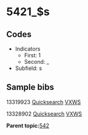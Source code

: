 # 5421\_$s

## Codes

-   Indicators
    -   First: 1
    -   Second: \_
-   Subfield: s

## Sample bibs

13319923 [Quicksearch](https://search.library.yale.edu/catalog/13319923) [VXWS](http://prodorbis.library.yale.edu:7014/vxws/GetHoldingsService?bibId=13319923)

13328902 [Quicksearch](https://search.library.yale.edu/catalog/13328902) [VXWS](http://prodorbis.library.yale.edu:7014/vxws/GetHoldingsService?bibId=13328902)

**Parent topic:**[542](../../tags/542/542.md)

